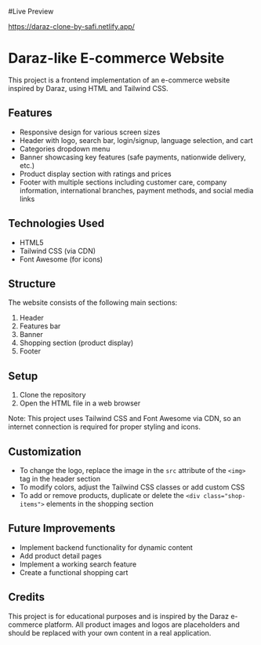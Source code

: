 #Live Preview

https://daraz-clone-by-safi.netlify.app/

# Daraz-like E-commerce Website

This project is a frontend implementation of an e-commerce website inspired by Daraz, using HTML and Tailwind CSS.

## Features

- Responsive design for various screen sizes
- Header with logo, search bar, login/signup, language selection, and cart
- Categories dropdown menu
- Banner showcasing key features (safe payments, nationwide delivery, etc.)
- Product display section with ratings and prices
- Footer with multiple sections including customer care, company information, international branches, payment methods, and social media links

## Technologies Used

- HTML5
- Tailwind CSS (via CDN)
- Font Awesome (for icons)

## Structure

The website consists of the following main sections:

1. Header
2. Features bar
3. Banner
4. Shopping section (product display)
5. Footer

## Setup

1. Clone the repository
2. Open the HTML file in a web browser

Note: This project uses Tailwind CSS and Font Awesome via CDN, so an internet connection is required for proper styling and icons.

## Customization

- To change the logo, replace the image in the `src` attribute of the `<img>` tag in the header section
- To modify colors, adjust the Tailwind CSS classes or add custom CSS
- To add or remove products, duplicate or delete the `<div class="shop-items">` elements in the shopping section

## Future Improvements

- Implement backend functionality for dynamic content
- Add product detail pages
- Implement a working search feature
- Create a functional shopping cart

## Credits

This project is for educational purposes and is inspired by the Daraz e-commerce platform. All product images and logos are placeholders and should be replaced with your own content in a real application.
